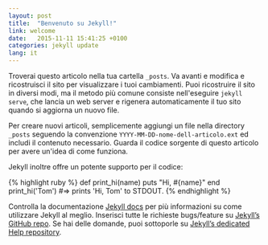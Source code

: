 ```yaml
---
layout: post
title:  "Benvenuto su Jekyll!"
link: welcome
date:   2015-11-11 15:41:25 +0100
categories: jekyll update
lang: it
---
```

Troverai questo articolo nella tua cartella `_posts`. Va avanti e modifica e ricostruisci il sito per visualizzare i tuoi cambiamenti. Puoi ricostruire il sito in diversi modi, ma il metodo più comune consiste nell'eseguire `jekyll serve`, che lancia un web server e rigenera automaticamente il tuo sito quando si aggiorna un nuovo file.

Per creare nuovi articoli, semplicemente aggiungi un file nella directory `_posts` seguendo la convenzione `YYYY-MM-DD-nome-dell-articolo.ext` ed includi il contenuto necessario. Guarda il codice sorgente di questo articolo per avere un'idea di come funziona.

Jekyll inoltre offre un potente supporto per il codice:

{% highlight ruby %}
def print_hi(name)
  puts "Hi, #{name}"
end
print_hi('Tom')
#=> prints 'Hi, Tom' to STDOUT.
{% endhighlight %}

Controlla la documentazione [Jekyll docs][jekyll] per più informazioni su come utilizzare Jekyll al meglio. Inserisci tutte le richieste bugs/feature su [Jekyll’s GitHub repo][jekyll-gh]. Se hai delle domande, puoi sottoporle su [Jekyll’s dedicated Help repository][jekyll-help].

[jekyll]:      http://jekyllrb.com
[jekyll-gh]:   https://github.com/jekyll/jekyll
[jekyll-help]: https://github.com/jekyll/jekyll-help

